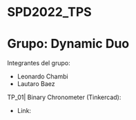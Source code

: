 # SPD2022_TPS
# Grupo: Dynamic Duo

Integrantes del grupo: 
- Leonardo Chambi
- Lautaro Baez

TP_01| Binary Chronometer (Tinkercad): 
- Link:
